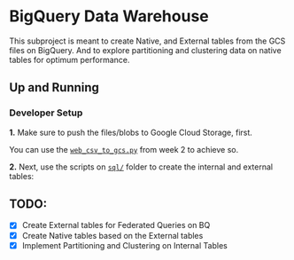 # BigQuery Data Warehouse

This subproject is meant to create Native, and External tables from the GCS files on BigQuery.
And to explore partitioning and clustering data on native tables for optimum performance.

## Up and Running

### Developer Setup

**1.** Make sure to push the files/blobs to Google Cloud Storage, first.

You can use the [`web_csv_to_gcs.py`](https://github.com/iobruno/data-engineering-zoomcamp/tree/master/week_2_workflow_orchestration/prefect/flows) from week 2 to achieve so.

**2.** Next, use the scripts on [`sql/`](https://github.com/iobruno/data-engineering-zoomcamp/tree/master/week_3_data_warehouse/sql) folder to create the internal and external tables:

## TODO:
- [x] Create External tables for Federated Queries on BQ
- [x] Create Native tables based on the External tables
- [x] Implement Partitioning and Clustering on Internal Tables
